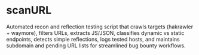 # scanURL
Automated recon and reflection testing script that crawls targets (hakrawler + waymore), filters URLs, extracts JS/JSON, classifies dynamic vs static endpoints, detects simple reflections, logs tested hosts, and maintains subdomain and pending URL lists for streamlined bug bounty workflows.
